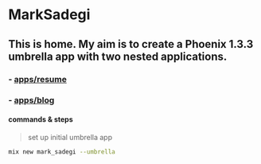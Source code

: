 # MarkSadegi

## This is home. My aim is to create a Phoenix 1.3.3 umbrella app with two nested applications.
### - [apps/resume](apps/resume)
### - [apps/blog](apps/blog)

#### commands & steps
> set up initial umbrella app
```sh
mix new mark_sadegi --umbrella
```
```sh

```
```sh

```
```sh

```
